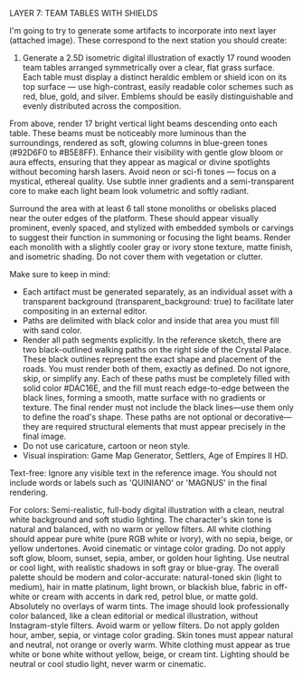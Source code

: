 LAYER 7: TEAM TABLES WITH SHIELDS

I'm going to try to generate some artifacts to incorporate into next layer (attached image). These correspond to the next station you should create:

1. Generate a 2.5D isometric digital illustration of exactly 17 round wooden team tables arranged symmetrically over a clear, flat grass surface. Each table must display a distinct heraldic emblem or shield icon on its top surface — use high-contrast, easily readable color schemes such as red, blue, gold, and silver. Emblems should be easily distinguishable and evenly distributed across the composition.

From above, render 17 bright vertical light beams descending onto each table. These beams must be noticeably more luminous than the surroundings, rendered as soft, glowing columns in blue-green tones (#92D6F0 to #B5E8FF). Enhance their visibility with gentle glow bloom or aura effects, ensuring that they appear as magical or divine spotlights without becoming harsh lasers. Avoid neon or sci-fi tones — focus on a mystical, ethereal quality. Use subtle inner gradients and a semi-transparent core to make each light beam look volumetric and softly radiant.

Surround the area with at least 6 tall stone monoliths or obelisks placed near the outer edges of the platform. These should appear visually prominent, evenly spaced, and stylized with embedded symbols or carvings to suggest their function in summoning or focusing the light beams. Render each monolith with a slightly cooler gray or ivory stone texture, matte finish, and isometric shading. Do not cover them with vegetation or clutter.

Make sure to keep in mind:
- Each artifact must be generated separately, as an individual asset with a transparent background (transparent_background: true) to facilitate later compositing in an external editor.
- Paths are delimited with black color and inside that area you must fill with sand color.
- Render all path segments explicitly. In the reference sketch, there are two black-outlined walking paths on the right side of the Crystal Palace. These black outlines represent the exact shape and placement of the roads. You must render both of them, exactly as defined. Do not ignore, skip, or simplify any. Each of these paths must be completely filled with solid color #DAC16E, and the fill must reach edge-to-edge between the black lines, forming a smooth, matte surface with no gradients or texture. The final render must not include the black lines—use them only to define the road's shape. These paths are not optional or decorative—they are required structural elements that must appear precisely in the final image.
- Do not use caricature, cartoon or neon style.
- Visual inspiration: Game Map Generator, Settlers, Age of Empires II HD.

Text-free:
Ignore any visible text in the reference image. You should not include words or labels such as 'QUINIANO' or 'MAGNUS' in the final rendering.

For colors:
Semi-realistic, full-body digital illustration with a clean, neutral white background and soft studio lighting. The character's skin tone is natural and balanced, with no warm or yellow filters. All white clothing should appear pure white (pure RGB white or ivory), with no sepia, beige, or yellow undertones. Avoid cinematic or vintage color grading. Do not apply soft glow, bloom, sunset, sepia, amber, or golden hour lighting. Use neutral or cool light, with realistic shadows in soft gray or blue-gray. The overall palette should be modern and color-accurate: natural-toned skin (light to medium), hair in matte platinum, light brown, or blackish blue, fabric in off-white or cream with accents in dark red, petrol blue, or matte gold. Absolutely no overlays of warm tints. The image should look professionally color balanced, like a clean editorial or medical illustration, without Instagram-style filters. Avoid warm or yellow filters. Do not apply golden hour, amber, sepia, or vintage color grading. Skin tones must appear natural and neutral, not orange or overly warm. White clothing must appear as true white or bone white without yellow, beige, or cream tint. Lighting should be neutral or cool studio light, never warm or cinematic.
